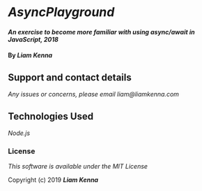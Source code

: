 # _AsyncPlayground_

#### _An exercise to become more familiar with using async/await in JavaScript, 2018_

#### By _**Liam Kenna**_

## Support and contact details

_Any issues or concerns, please email liam@liamkenna.com_

## Technologies Used

_Node.js_

### License

_This software is available under the MIT License_

Copyright (c) 2019 **_Liam Kenna_**
